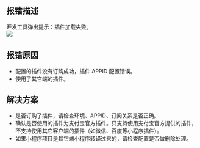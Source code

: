 ## 报错描述
开发工具弹出提示：插件加载失败。<br />
![](https://gw.alipayobjects.com/zos/sptworksff_prod/516cddbe-f035-49d7-aa0e-f49c99eef140.png#align=left&display=inline&height=266&margin=%5Bobject%20Object%5D&originHeight=532&originWidth=838&status=done&style=none&width=419) 

## 报错原因

- 配置的插件没有订购成功，插件 APPID 配置错误。
- 使用了其它端的插件。 

## 解决方案

- 是否订购了插件，请检查环境、APPID、订阅关系是否正确。
- 确认是否使用的插件为支付宝官方插件。只支持使用支付宝官方提供的插件，不支持使用其它客户端的插件（如微信、百度等小程序插件）。
- 如果小程序项目是其它端小程序转译过来的，请检查配置是否做删除处理。
